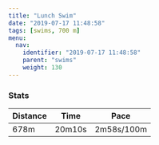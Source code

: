 ```yaml
---
title: "Lunch Swim"
date: "2019-07-17 11:48:58"
tags: [swims, 700 m]
menu:
  nav:
    identifier: "2019-07-17 11:48:58"
    parent: "swims"
    weight: 130
---
```


### Stats

| Distance | Time | Pace |
|----------|------|------|
|678m|20m10s|2m58s/100m|
